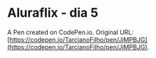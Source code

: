 # Aluraflix - dia 5

A Pen created on CodePen.io. Original URL: [https://codepen.io/TarcianoFilho/pen/JjMPBJG](https://codepen.io/TarcianoFilho/pen/JjMPBJG).


